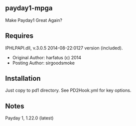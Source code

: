 payday1-mpga
--------------
Make Payday1 Great Again?

Requires
--------
IPHLPAPI.dll, v.3.0.5 2014-08-22:0127 version (included).
- Original Author: harfatus (c) 2014
- Posting Author: sirgoodsmoke

Installation
------------
Just copy to pd1 directory. See PD2Hook.yml for key options.

Notes
-----
Payday 1, 1.22.0 (latest)
